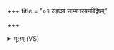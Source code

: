 +++
title = "०१ सहृदयं साम्मनस्यमविद्वेषम्"

+++
<details><summary>मूलम् (VS)</summary>

सहृ॑दयं सांमन॒स्यमवि॑द्वेषं कृणोमि वः।  
अ॒न्यो अ॒न्यम॒भि ह॑र्यत व॒त्सं जा॒तमि॑वा॒घ्न्या ॥
</details>